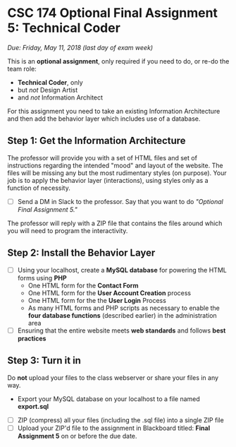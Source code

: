 # CSC 174  Optional Final Assignment 5: Technical Coder

*Due: Friday, May 11, 2018 (last day of exam week)*

This is an **optional assignment**, only required if you need to do, or re-do the team role:

- **Technical Coder**, only
- but *not* Design Artist 
- and *not* Information Architect

For this assignment you need to take an existing Information Architecture and then add the behavior layer which includes use of a database.

## Step 1: Get the Information Architecture

The professor will provide you with a set of HTML files and set of instructions regarding the intended "mood" and layout of the website.  The files will be missing any but the most rudimentary styles (on purpose).  Your job is to apply the behavior layer (interactions), using styles only as a function of necessity.

- [ ] Send a DM in Slack to the professor.  Say that you want to do *"Optional Final Assignment 5."*

The professor will reply with a ZIP file that contains the files around which you will need to program the interactivity.

## Step 2: Install the Behavior Layer

- [ ] Using your localhost, create a **MySQL database** for powering the HTML forms using **PHP**
  - One HTML form for the **Contact Form**
  - One HTML form for the **User Account Creation** process 
  - One HTML form for the the **User Login** Process
  - As many HTML forms and PHP scripts as necessary to enable the **four database functions** (described earlier) in the administration area
- [ ] Ensuring that the entire website meets **web standards** and follows **best practices**

## Step 3: Turn it in

Do **not** upload your files to the class webserver or share your files in any way.  

- Export your MySQL database on your localhost to a file named **export.sql**

- [ ] ZIP (compress) all your files (including the .sql file) into a single ZIP file
- [ ] Upload your ZIP'd file to the assignment in Blackboard titled: **Final Assignment 5** on or before the due date.